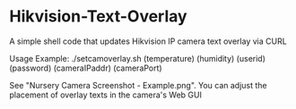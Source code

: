 # Hikvision-Text-Overlay
A simple shell code that updates Hikvision IP camera text overlay via CURL

Usage Example:
./setcamoverlay.sh (temperature) (humidity) (userid) (password) (cameraIPaddr) (cameraPort)

See "Nursery Camera Screenshot - Example.png". You can adjust the placement of overlay texts in the camera's Web GUI
